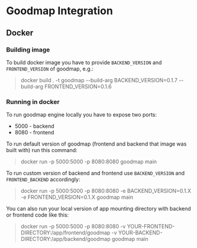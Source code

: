 # Goodmap Integration

## Docker

### Building image

To build docker image you have to provide `BACKEND_VERSION` and `FRONTEND_VERSION` of goodmap, e.g.:
> docker build . -t goodmap --build-arg BACKEND_VERSION=0.1.7 --build-arg FRONTEND_VERSION=0.1.6

### Running in docker

To run goodmap engine locally you have to expose two ports:
- 5000 - backend
- 8080 - frontend

To run default version of goodmap (frontend and backend that image was built with) run this command:

> docker run -p 5000:5000 -p 8080:8080 goodmap main

To run custom version of backend and frontend use `BACKEND_VERSION` and `FRONTEND_BACKEND`
accordingly:

> docker run -p 5000:5000 -p 8080:8080 -e BACKEND_VERSION=0.1.X -e FRONTEND_VERSION=0.1.X goodmap main

You can also run your local version of app mounting directory with backend or frontend code like this:

> docker run -p 5000:5000 -p 8080:8080 -v YOUR-FRONTEND-DIRECTORY:/app/frontend/goodmap -v YOUR-BACKEND-DIRECTORY:/app/backend/goodmap goodmap main
